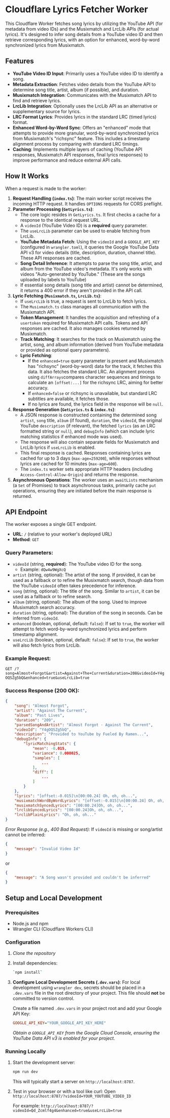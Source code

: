 # Cloudflare Lyrics Fetcher Worker

This Cloudflare Worker fetches song lyrics by utilizing the YouTube API (for metadata from video IDs) and the Musixmatch
and LrcLib APIs (for actual lyrics). It's designed to infer song details from a YouTube video ID and then retrieve
corresponding lyrics, with an option for enhanced, word-by-word synchronized lyrics from Musixmatch.

## Features

* **YouTube Video ID Input**: Primarily uses a YouTube video ID to identify a song.
* **Metadata Extraction**: Fetches video details from the YouTube API to determine song title, artist, album (if
  possible), and duration.
* **Musixmatch Integration**: Communicates with the Musixmatch API to find and retrieve lyrics.
* **LrcLib Integration**: Optionally uses the LrcLib API as an alternative or supplementary source for lyrics.
* **LRC Format Lyrics**: Provides lyrics in the standard LRC (timed lyrics) format.
* **Enhanced Word-by-Word Sync**: Offers an "enhanced" mode that attempts to provide more granular, word-by-word
  synchronized lyrics from Musixmatch's "richsync" feature. This includes a timestamp alignment process by comparing
  with standard LRC timings.
* **Caching**: Implements multiple layers of caching (YouTube API responses, Musixmatch API responses, final lyrics
  responses) to improve performance and reduce external API calls.

## How It Works

When a request is made to the worker:

1. **Request Handling (`index.ts`)**: The main worker script receives the incoming HTTP request. It handles `OPTIONS`
   requests for CORS preflight.
2. **Parameter Processing (`GetLyrics.ts`)**:
    * The core logic resides in `GetLyrics.ts`. It first checks a cache for a response to the identical request URL.
    * A `videoId` (YouTube Video ID) is a **required** query parameter.
    * The `useLrcLib` parameter can be used to enable fetching from LrcLib.
    * **YouTube Metadata Fetch**: Using the `videoId` and a `GOOGLE_API_KEY` (configured in `wrangler.toml`), it queries
      the Google YouTube Data API v3 for video details (title, description, duration, channel title). These API
      responses are cached.
    * **Song Detail Inference**: It attempts to parse the song title, artist, and album from the YouTube video's
      metadata. It's only works with videos "Auto-generated by YouTube." (These are the songs uploaded by labels to
      YouTube)
    * If essential song details (song title and artist) cannot be determined, it returns a 400 error if they aren't
      provided in the API call.
3. **Lyric Fetching (`Musixmatch.ts`, `LrcLib.ts`)**:
    * If `useLrcLib` is true, a request is sent to LrcLib to fetch lyrics.
    * The `Musixmatch.ts` class manages all communication with the Musixmatch API.
    * **Token Management**: It handles the acquisition and refreshing of a `usertoken` required for Musixmatch API
      calls. Tokens and API responses are cached. It also manages cookies returned by Musixmatch.
    * **Track Matching**: It searches for the track on Musixmatch using the artist, song, and album information (derived
      from YouTube metadata or provided as optional query parameters).
    * **Lyric Fetching**:
        * If the `enhanced=true` query parameter is present and Musixmatch has "richsync" (word-by-word) data for the
          track, it fetches this data. It also fetches the standard LRC. An alignment process using `diffArrays`compares
          character sequences and timings to calculate an `[offset:...]` for the richsync LRC, aiming for better
          accuracy.
        * If `enhanced=false` or richsync is unavailable, but standard LRC subtitles are available, it fetches those.
        * If no lyrics are found, the lyrics field in the response will be `null`.
4. **Response Generation (`GetLyrics.ts` & `index.ts`)**:
    * A JSON response is constructed containing the determined song `artist`, `song` title, `album` (if found),
      `duration`, the `videoId`, the original YouTube `description` (if relevant), the fetched `lyrics` (as an LRC
      formatted string or `null`), and `debugInfo` (which can include lyric matching statistics if enhanced mode was
      used).
    * The response will also contain separate fields for Musixmatch and LrcLib lyrics if `useLrcLib` is enabled.
    * This final response is cached. Responses containing lyrics are cached for up to 3 days (`max-age=259200`), while
      responses without lyrics are cached for 10 minutes (`max-age=600`).
    * The `index.ts` worker sets appropriate HTTP headers (including `Access-Control-Allow-Origin`) and returns the
      response.
5. **Asynchronous Operations**: The worker uses an `awaitLists` mechanism (a `Set` of Promises) to track asynchronous
   tasks, primarily cache `put` operations, ensuring they are initiated before the main response is returned.

## API Endpoint

The worker exposes a single GET endpoint.

* **URL**: `/` (relative to your worker's deployed URL)
* **Method**: `GET`

### Query Parameters:

* `videoId` (string, **required**): The YouTube video ID for the song.
    * Example: `dQw4w9WgXcQ`
* `artist` (string, optional): The artist of the song. If provided, it can be used as a fallback or to refine the
  Musixmatch search, though data from the YouTube `videoId` often takes precedence for inference.
* `song` (string, optional): The title of the song. Similar to `artist`, it can be used as a fallback or to refine
  search.
* `album` (string, optional): The album of the song. Used to improve Musixmatch search accuracy.
* `duration` (string, optional): The duration of the song in seconds. Can be inferred from `videoId`.
* `enhanced` (boolean, optional, default: `false`): If set to `true`, the worker will attempt to fetch word-by-word
  synchronized lyrics and perform timestamp alignment.
* `useLrcLib` (boolean, optional, default: `false`): If set to `true`, the worker will also fetch lyrics from LrcLib.

### Example Request:

`GET /?song=Almost+Forgot&artist=Against+The+Current&duration=208&videoId=Y4gOQSZg5bQ&enhanced=true&useLrcLib=true`

### Success Response (200 OK):

```json
{
    "song": "Almost Forgot",
    "artist": "Against The Current",
    "album": "Past Lives",
    "duration": "209",
    "parsedSongAndArtist": "Almost Forgot · Against The Current",
    "videoId": "Y4gOQSZg5bQ",
    "description": "Provided to YouTube by Fueled By Ramen...",
    "debugInfo": {
        "lyricMatchingStats": {
            "mean": -0.015,
            "variance": 0.000025,
            "samples": [
                ...
            ],
            "diff": [
                ...
            ]
        }
    },
    "lyrics": "[offset:-0.015]\n[00:00.24] Oh, oh, oh...",
    "musixmatchWordByWordLyrics": "[offset:-0.015]\n[00:00.24] Oh, oh, oh...",
    "musixmatchSyncedLyrics": "[00:00.24]Oh, oh, oh...",
    "lrclibSyncedLyrics": "[00:00.24]Oh, oh, oh...",
    "lrclibPlainLyrics": "Oh, oh, oh..."
}
```

*Error Response (e.g., 400 Bad Request):*
If `videoId` is missing or song/artist cannot be inferred:

```json
{
    "message": "Invalid Video Id"
}
```

or

```json
{
    "message": "A Song wasn't provided and couldn't be inferred"
}
```

## Setup and Local Development

### Prerequisites

- Node.js and npm
- Wrangler CLI (Cloudflare Workers CLI)

### Configuration

1. *Clone the repository*

2. Install dependencies:

   ```bash
   `npm install`
   ```

3. **Configure Local Development Secrets (`.dev.vars`)**:
   For local development using `wrangler dev`, secrets should be placed in a `.dev.vars` file in the root directory of
   your project. This file should **not** be committed to version control.

   Create a file named `.dev.vars` in your project root and add your Google API Key:

   ```ini
   GOOGLE_API_KEY="YOUR_GOOGLE_API_KEY_HERE"
   ```

   *Obtain a `GOOGLE_API_KEY` from the Google Cloud Console, ensuring the YouTube Data API v3 is enabled for your
   project.*

### Running Locally

1. Start the development server:

   ```bash
   npm run dev
   ```

   This will typically start a server on `http://localhost:8787`.

2. Test in your browser or with a tool like curl:
   Open `http://localhost:8787/?videoId=YOUR_YOUTUBE_VIDEO_ID`

   For example:
   `http://localhost:8787/?videoId=Qd_Zcmlf4g4&enhanced=true&useLrcLib=true`
